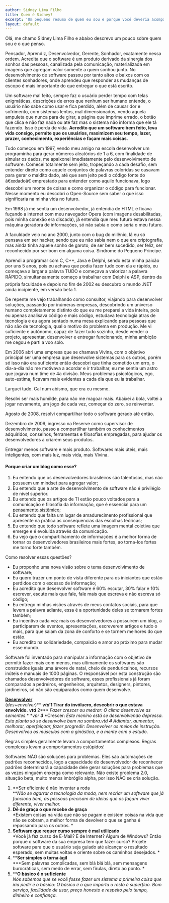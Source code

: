 ```yaml
---
author: Sidney Lima Filho
title: Quem é Sidney?
excerpt: 'Um pequeno resumo de quem eu sou e porque você deveria acompanhar essa história.'
layout: default
---
```


Olá, me chamo Sidney Lima Filho e abaixo descrevo um pouco sobre quem sou e o que penso.

Pensador, Aprendiz, Desenvolvedor, Gerente, Sonhador, exatamente nessa ordem. Acredita que o software é um produto derivado da sinergia dos sonhos das pessoas, canalizada pela comunicação, materializada em imagens que agregam valor somente a quem sonhou junto. No desenvolvimento de software passou por tanto altos e baixos com os clientes sonhadores, onde aprendeu que responder as mudanças de escopo é mais importante do que entregar o que está escrito.

Um software mal feito, sempre faz o usuário perder tempo com telas enigmáticas, descrições de erros que nenhum ser humano entende, o usuário não sabe como usar e fica perdido, além de causar dor e sofrimento, com sistemas lentos, mal dimensionados, vendo aquela ampuleta que nunca para de girar, a página que imprime errado, o botão que clica e não faz nada ou até faz mas o sistema não informa que ele tá fazendo. Isso é perda de vida. **Acredito que um software bem feito, leva vida consigo, permite que os usuários, maximizem seu tempo, lazer, prazer, conhecimento, experiências e façam mais coisas.**

Tudo começou em 1997, vendo meu amigo na escola desenvolver um programinha para gerar números aleatórios de 1 a 6, com finalidade de simular os dados, me apaixonei imediatamente pelo desenvolvimento de software. Comecei totalmente sem jeito, tropeçando a cada desafio, sem entender direito como aquele conjuntos de palavras coloridas se casavam para gerar o maldito dado, até que sem jeito pedi o código fonte do â€œdadoâ€ emprestado para entender como aquilo funcionava, logo descobri um monte de coisas e como organizar o código para funcionar. Nesse momento eu descobri o Open-Source sem saber o que isso significaria na minha vida no futuro.

Em 1998 já me sentia um desenvolvedor, já entendia de HTML e ficava fuçando a internet com meu navegador Opera (com imagens desabilitadas, pois minha conexão era discada), já entendia que meu futuro estava nessa máquina geradora de informações, só não sabia o como seria o meu futuro.

A faculdade veio no ano 2000, junto com o bug do milênio, lá eu só pensava em ser hacker, sendo que eu não sabia nem o que era criptografia, mas ainda tinha aquele sonho de garoto, de ser bem sucedido, ser feliz, ser reconhecido por ser bom em alguma coisa. Sindrome do Pequeno Principe.

Aprendi a programar com C, C++, Java e Delphi, sendo esta minha paixão por uns 5 anos, pois eu achava que podia fazer tudo com ela e rápido, eu começava a largar a palavra TUDO e começava a valorizar a palavra RÃPIDO, simultaneamente começo a trabalhar com Delphi e ASP, dentro da própria faculdade e depois no fim de 2002 eu descubro o mundo .NET ainda incipiente, em versão beta 1.

De repente me vejo trabalhando como consultor, viajando para desenvolver soluções, passando por inúmeras empresas, descobrindo um universo humano completamente distinto do que eu me preparei a vida inteira, pois eu apenas analisava código e mais código, estudava tecnologia atras de tecnologia e eu agora sentado numa mesa explicando para pessoas que não são de tecnologia, qual o motivo do problema em produção. Me vi suficiente e autónomo, capaz de fazer tudo sozinho, desde vender o projeto, apresentar, desenvolver e entregar funcionando, minha ambição me cegou e parti a voo solo.

Em 2006 abri uma empresa que se chamava Vivina, com o objetivo principal ser uma empresa que desenvolve sistemas para os outros, porém só isso não era suficiente então descobri que tinha cometido um erro, o dia-a-dia não me motivava a acordar e ir trabalhar, eu me sentia um astro que jogava num time de 4a divisão. Meus problemas psicológicos, ego, auto-estima, ficavam mais evidentes a cada dia que eu ia trabalhar.

Larguei tudo. Caí num abismo, que era eu mesmo.

Resolvi ser mais humilde, para não me magoar mais. Abaixei a bola, voltei a jogar novamente, um jogo de cada vez, começar do zero, se reinventar.

Agosto de 2008, resolvi compartilhar todo o software gerado até então.

Dezembro de 2009, ingresso na Reserve como supervisor de desenvolvimento, passo a compartilhar também os conhecimentos adquiridos, conselhos, ferramentas e filosofias empregadas, para ajudar os desenvolvedores a criarem seus produtos.

Entregar menos software e mais produto. Softwares mais úteis, mais inteligentes, com mais luz, mais vida, mais Vivina.

#### Porque criar um blog como esse?

1.  Eu entendo que os desenvolvedores brasileiros são talentosos, mas não possuem um mindset para agregar valor;
2.  Eu entendo que a arte de desenvolvimento de software não é privilégio de nivel superior.
3.  Eu entendo que os artigos de TI estão pouco voltados para a comunicação e filosofia da informação, que é essencial para um [pensamento sistêmico][1];
4.  Eu entendo que falta um lugar de amadurecimento profissional que apresente na prática as consequencias das escolhas teóricas;
5.  Eu entendo que todo software reflete uma imagem mental coletiva que emerge e é evoluida através da comunicação.
6.  Eu vejo que o compartilhamento de informações é a melhor forma de tornar os desenvolvedores brasileiros mais fortes, ao torna-los fortes me torno forte também.

Como resolver essas questões?

*   Eu proponho uma nova visão sobre o tema desenvolvimento de software;
*   Eu quero trazer um ponto de vista diferente para os iniciantes que estão perdidos com o excesso de informação;
*   Eu acredito que desenvolver software é 60% escutar, 30% falar e 10% escrever, escute mais que fale, fale mais que escreva e não escreva só código;
*   Eu entrego minhas visões através de meus contatos sociais, para que levem a palavra adiante, essa é a oportunidade deles se tornarem fortes também;
*   Eu incentivo cada vez mais os desenvolvedores a possuirem um blog, a participarem de eventos, apresentações, escreverem artigos e tudo o mais, para que saiam da zona de conforto e se tornem melhores do que estão.
*   Eu acredito na solidariedade, compaixão e amor ao próximo para mudar esse mundo.

Software foi inventado para manipular a informação com o objetivo de permitir fazer mais com menos, mas ultimamente os softwares são construídos iguais uma árvore de natal, cheio de penduricalhos, recursos inúteis e manuais de 1000 páginas. O responsável por esta construção são chamados desenvolvedores de software, esses profissionais já foram comparados a pedreiros, engenheiros, arquitetos, designers, pintores, jardineiros, só não são equiparados como quem desenvolve.

[**Desenvolver**][2]  
(*des*+*envolver*)** ***vtd* **1** Tirar do invólucro, descobrir o que estava envolvido.** ***vtd*** 2*** *Fazer crescer ou medrar: *O clima desenvolve as sementes.*** ***vpr* **3*** *Crescer: *Este menino está se desenvolvendo depressa. Esta planta só se desenvolve bem na sombra*.*****vtd* **4** Adiantar, aumentar, melhorar, aperfeiçoar, fazer progredir:* Desenvolver os meios de instrução*.* Desenvolveu os músculos com a ginástica, e a mente com o estudo*.

Regras simples geralmente levam a comportamentos complexos. Regras complexas levam a comportamentos estúpidos!

Softwares NÃO são soluções para problemas. Eles são automações de padrões reconhecidos, logo a capacidade do desenvolvedor de reconhecer padrões determinará a capacidade dele gerar soluções para problemas que as vezes ninguém enxerga como relevante. Não existe problema 2.0, situação beta, muito menos imbróglio alpha, por isso NÃO se cria solução.

1.  **Ser eficiente é não inventar a roda  
    ***Não se agarrar a tecnologia da moda, nem recriar um software que já funciona bem, as pessoas precisam de ideias que os façam viver diferente, viver melhor.*
2.  **Dê de graça o que recebe de graça**  
    *Existem coisas na vida que não se pagam e existem coisas na vida que não se cobram, a melhor forma de devolver o que se ganha é repassando para os outros. *
3.  **Software que requer curso sempre é mal utilizado**  
    *Você já fez curso de E-Mail? E de Internet? Algum de Windows? Então porque o software da sua empresa tem que fazer curso? Projete software para que o usuário seja guiado até alcançar o resultado esperado, sem muitas voltas e oriente sobre os caminhos desejados. *
4.  ****Ser simples o torna ágil**  
    ***Sem palavras complicadas, sem blá blá blá, sem mensagens burocráticas, sem medo de errar, sem firulas, direto ao ponto. *
5.  ****O básico é o suficiente**  
    *Nós sabemos que se você fosse fazer um sistema a primeira coisa que iria pedir é o básico: O básico é o que importa o resto é supérfluo. Bom serviço, facilidade de usar, preço honesto e respeito pelo tempo, dinheiro e confiança.*

 [1]: http://pt.wikipedia.org/wiki/Pensamento_sist%C3%AAmico
 [2]: http://michaelis.uol.com.br/moderno/portugues/index.php?lingua=portugues-portugues&palavra=desenvolver

